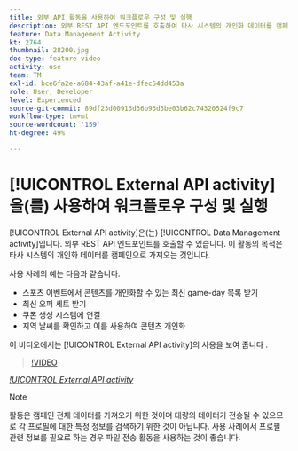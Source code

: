 ```yaml
---
title: 외부 API 활동을 사용하여 워크플로우 구성 및 실행
description: 외부 REST API 엔드포인트를 호출하여 타사 시스템의 개인화 데이터를 캠페인으로 가져오는 방법을 알아봅니다.
feature: Data Management Activity
kt: 2764
thumbnail: 28200.jpg
doc-type: feature video
activity: use
team: TM
exl-id: bce6fa2e-a684-43af-a41e-dfec54dd453a
role: User, Developer
level: Experienced
source-git-commit: 89df23d00913d36b93d3be03b62c74320524f9c7
workflow-type: tm+mt
source-wordcount: '159'
ht-degree: 49%

---
```


# [!UICONTROL External API activity]을(를) 사용하여 워크플로우 구성 및 실행

[!UICONTROL External API activity]은(는) [!UICONTROL Data Management activity]입니다. 외부 REST API 엔드포인트를 호출할 수 있습니다. 이 활동의 목적은 타사 시스템의 개인화 데이터를 캠페인으로 가져오는 것입니다.

사용 사례의 예는 다음과 같습니다.

* 스포츠 이벤트에서 콘텐츠를 개인화할 수 있는 최신 game-day 목록 받기
* 최신 오퍼 세트 받기
* 쿠폰 생성 시스템에 연결
* 지역 날씨를 확인하고 이를 사용하여 콘텐츠 개인화

이 비디오에서는 [!UICONTROL External API activity]의 사용을 보여 줍니다 .

>[!VIDEO](https://video.tv.adobe.com/v/28200/?quality=12&learn=on)

*[!UICONTROL External API activity](06:48분)*

>[!NOTE]
>
>활동은 캠페인 전체 데이터를 가져오기 위한 것이며 대량의 데이터가 전송될 수 있으므로 각 프로필에 대한 특정 정보를 검색하기 위한 것이 아닙니다. 사용 사례에서 프로필 관련 정보를 필요로 하는 경우 파일 전송 활동을 사용하는 것이 좋습니다.
